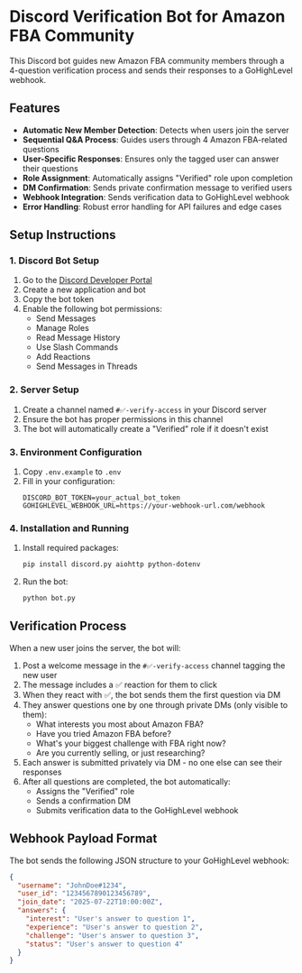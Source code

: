 # Discord Verification Bot for Amazon FBA Community

This Discord bot guides new Amazon FBA community members through a 4-question verification process and sends their responses to a GoHighLevel webhook.

## Features

- **Automatic New Member Detection**: Detects when users join the server
- **Sequential Q&A Process**: Guides users through 4 Amazon FBA-related questions
- **User-Specific Responses**: Ensures only the tagged user can answer their questions
- **Role Assignment**: Automatically assigns "Verified" role upon completion
- **DM Confirmation**: Sends private confirmation message to verified users
- **Webhook Integration**: Sends verification data to GoHighLevel webhook
- **Error Handling**: Robust error handling for API failures and edge cases

## Setup Instructions

### 1. Discord Bot Setup

1. Go to the [Discord Developer Portal](https://discord.com/developers/applications)
2. Create a new application and bot
3. Copy the bot token
4. Enable the following bot permissions:
   - Send Messages
   - Manage Roles
   - Read Message History
   - Use Slash Commands
   - Add Reactions
   - Send Messages in Threads

### 2. Server Setup

1. Create a channel named `#✅-verify-access` in your Discord server
2. Ensure the bot has proper permissions in this channel
3. The bot will automatically create a "Verified" role if it doesn't exist

### 3. Environment Configuration

1. Copy `.env.example` to `.env`
2. Fill in your configuration:
   ```env
   DISCORD_BOT_TOKEN=your_actual_bot_token
   GOHIGHLEVEL_WEBHOOK_URL=https://your-webhook-url.com/webhook
   ```

### 4. Installation and Running

1. Install required packages:
   ```bash
   pip install discord.py aiohttp python-dotenv
   ```

2. Run the bot:
   ```bash
   python bot.py
   ```

## Verification Process

When a new user joins the server, the bot will:

1. Post a welcome message in the `#✅-verify-access` channel tagging the new user
2. The message includes a ✅ reaction for them to click
3. When they react with ✅, the bot sends them the first question via DM
4. They answer questions one by one through private DMs (only visible to them):
   - What interests you most about Amazon FBA?
   - Have you tried Amazon FBA before?
   - What's your biggest challenge with FBA right now?
   - Are you currently selling, or just researching?
5. Each answer is submitted privately via DM - no one else can see their responses
6. After all questions are completed, the bot automatically:
   - Assigns the "Verified" role
   - Sends a confirmation DM
   - Submits verification data to the GoHighLevel webhook

## Webhook Payload Format

The bot sends the following JSON structure to your GoHighLevel webhook:

```json
{
  "username": "JohnDoe#1234",
  "user_id": "1234567890123456789",
  "join_date": "2025-07-22T10:00:00Z",
  "answers": {
    "interest": "User's answer to question 1",
    "experience": "User's answer to question 2", 
    "challenge": "User's answer to question 3",
    "status": "User's answer to question 4"
  }
}
